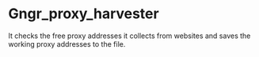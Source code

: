 # Gngr_proxy_harvester
It checks the free proxy addresses it collects from websites and saves the working proxy addresses to the file.
